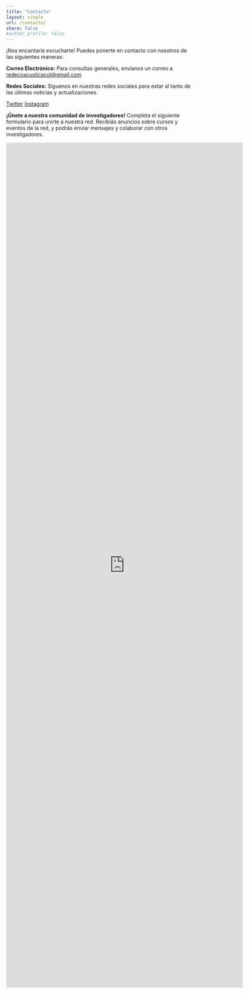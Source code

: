 ```yaml
---
title: "Contacto"
layout: single
url: /contacto/
share: false
#author_profile: false
---
```


¡Nos encantaría escucharte! Puedes ponerte en contacto con nosotros de las siguientes maneras:

**Correo Electrónico:** Para consultas generales, envíanos un correo a [redecoacusticacol@gmail.com](mailto:redecoacusticacol@gmail.com)
<a href="mailto:{{ author.email }}" rel="me" class="u-email">
    <meta itemprop="email" content="{{ author.email }}" />
    <i class="fas fa-fw fa-envelope-square" aria-hidden="true"></i>
</a>

**Redes Sociales:** Síguenos en nuestras redes sociales para estar al tanto de las últimas noticias y actualizaciones.

<a href="https://twitter.com/EcoacusticaRed" class="btn btn--twitter" onclick="window.open(this.href, 'window', 'left=20,top=20,width=500,height=500,toolbar=1,resizable=0'); return false;" title="{{ site.data.ui-text[site.locale].share_on_label | default: 'Share on' }} Twitter"><i class="fab fa-fw fa-twitter" aria-hidden="true"></i><span> Twitter</span></a>
<a href="https://www.instagram.com/redecoacusticacolombiana/" class="btn btn--instagram" onclick="window.open(this.href, 'window', 'left=20,top=20,width=500,height=500,toolbar=1,resizable=0'); return false;" title="{{ site.data.ui-text[site.locale].share_on_label | default: 'Share on' }} Instagram"><i class="fab fa-fw fa-instagram" aria-hidden="true"></i><span> Instagram</span></a>


**¡Únete a nuestra comunidad de investigadores!** Completa el siguiente formulario para unirte a nuestra red. Recibiás anuncios sobre cursos y eventos de la red, y podrás enviar mensajes y colaborar con otros investigadores.

<iframe src="https://docs.google.com/forms/d/e/1FAIpQLSeXTdyKcDDcta07FbK1LISVbBBBQ54MyNeqUR8DrwsHD3n8oA/viewform?embedded=true" width="640" height="2280" frameborder="0" marginheight="0" marginwidth="0">Cargando…</iframe>
